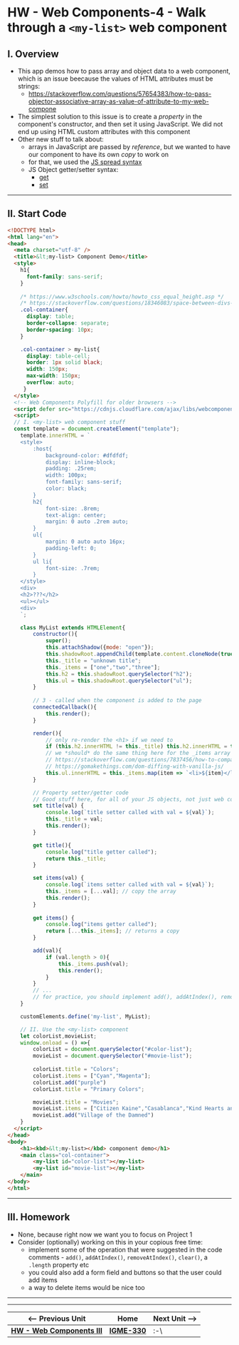 # HW - Web Components-4 - Walk through a `<my-list>` web component

## I. Overview

- This app demos how to pass array and object data to a web component, which is an issue beecause the values of HTML attributes must be strings:
  - https://stackoverflow.com/questions/57654383/how-to-pass-objector-associative-array-as-value-of-attribute-to-my-web-compone
- The simplest solution to this issue is to create a *property* in the component's constructor, and then set it using JavaScript. We did not end up using HTML custom attributes with this component
- Other new stuff to talk about:
  - arrays in JavaScript are passed by *reference*, but we wanted to have our component to have its own *copy* to work on
  - for that, we used the [JS spread syntax](https://developer.mozilla.org/en-US/docs/Web/JavaScript/Reference/Operators/Spread_syntax)
  - JS Object getter/setter syntax:
    - [get](https://developer.mozilla.org/en-US/docs/Web/JavaScript/Reference/Functions/get)
    - [set](https://developer.mozilla.org/en-US/docs/Web/JavaScript/Reference/Functions/set)

<hr>

## II. Start Code

```html
<!DOCTYPE html>
<html lang="en">
<head>
  <meta charset="utf-8" />
  <title>&lt;my-list> Component Demo</title>
  <style>
    h1{
      font-family: sans-serif;
    }
	  
    /* https://www.w3schools.com/howto/howto_css_equal_height.asp */
    /* https://stackoverflow.com/questions/18346083/space-between-divs-display-table-cell/18346159 */
    .col-container{
      display: table;
      border-collapse: separate;
      border-spacing: 10px;
    }

    .col-container > my-list{
      display: table-cell;
      border: 1px solid black;
      width: 150px;
      max-width: 150px;
      overflow: auto;
     }	
  </style>
  <!-- Web Components Polyfill for older browsers -->
  <script defer src="https://cdnjs.cloudflare.com/ajax/libs/webcomponentsjs/2.6.0/webcomponents-loader.min.js"></script>
  <script>
  // I. <my-list> web component stuff
  const template = document.createElement("template");
	template.innerHTML = `
	<style>
		:host{
			background-color: #dfdfdf;
			display: inline-block;
			padding: .25rem;
			width: 100px;
			font-family: sans-serif;
			color: black;
		}
		h2{
			font-size: .8rem;
			text-align: center;
			margin: 0 auto .2rem auto;
		}
		ul{
			margin: 0 auto auto 16px;
			padding-left: 0;
		}
		ul li{
			font-size: .7rem;
		}
	</style>
	<div>
	<h2>???</h2>
	<ul></ul>
	<div>
	`;

    class MyList extends HTMLElement{
		constructor(){
			super();
			this.attachShadow({mode: "open"});
			this.shadowRoot.appendChild(template.content.cloneNode(true));
			this._title = "unknown title";
			this._items = ["one","two","three"];
			this.h2 = this.shadowRoot.querySelector("h2");
			this.ul = this.shadowRoot.querySelector("ul");
		}
		
		// 3 - called when the component is added to the page
		connectedCallback(){
			this.render();
		}

		render(){
			// only re-render the <h1> if we need to
			if (this.h2.innerHTML != this._title) this.h2.innerHTML = this._title; 
			// we *should* do the same thing here for the _items array - write that code if you want to
			// https://stackoverflow.com/questions/7837456/how-to-compare-arrays-in-javascript
			// https://gomakethings.com/dom-diffing-with-vanilla-js/
			this.ul.innerHTML = this._items.map(item => `<li>${item}</li>`).join("");
		}

		// Property setter/getter code
		// Good stuff here, for all of your JS objects, not just web components
		set title(val) {
			console.log(`title setter called with val = ${val}`);
			this._title = val;
			this.render();
		}

		get title(){
			console.log("title getter called");
			return this._title;
		}

		set items(val) {
			console.log(`items setter called with val = ${val}`);
			this._items = [...val]; // copy the array
			this.render();
		}
	
		get items() {
			console.log("items getter called");
			return [...this._items]; // returns a copy
		}

		add(val){
			if (val.length > 0){
				this._items.push(val);
				this.render();
			}
		}
		// ...
		// for practice, you should implement add(), addAtIndex(), removeAtIndex(), clear() etc
	} 

	customElements.define('my-list', MyList);

	// II. Use the <my-list> component
	let	colorList,movieList;
	window.onload = () =>{
		colorList = document.querySelector("#color-list");
		movieList = document.querySelector("#movie-list");
		
		colorList.title = "Colors";
		colorList.items = ["Cyan","Magenta"];
		colorList.add("purple")
		colorList.title = "Primary Colors";

		movieList.title = "Movies";
		movieList.items = ["Citizen Kaine","Casablanca","Kind Hearts and Coronets"];
		movieList.add("Village of the Damned")
	}
  </script>
</head>
<body>
	<h1><kbd>&lt;my-list></kbd> component demo</h1>
	<main class="col-container">
		<my-list id="color-list"></my-list>
		<my-list id="movie-list"></my-list>
	</main>
</body>
</html>
```

<hr>

## III. Homework

- None, because right now we want you to focus on Project 1 
- Consider (optionally) working on this in your copious free time:
  - implement some of the operation that were suggested in the code comments - `add()`, `addAtIndex()`, `removeAtIndex()`, `clear()`, a `.length` property etc
  - you could also add a form field and buttons so that the user could add items
  - a way to delete items would be nice too

<hr><hr>

| <-- Previous Unit | Home | Next Unit -->
| --- | --- | --- 
|  [**HW - Web Components III**](HW-wc-3.md)  |  [**IGME-330**](../README.md) | :-\
